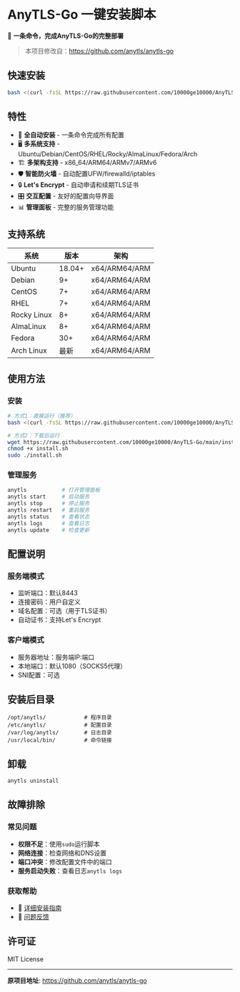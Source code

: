 # AnyTLS-Go 一键安装脚本

🚀 **一条命令，完成AnyTLS-Go的完整部署**

> 本项目修改自：https://github.com/anytls/anytls-go

## 快速安装

```bash
bash <(curl -fsSL https://raw.githubusercontent.com/10000ge10000/AnyTLS-Go/main/install.sh)
```

## 特性

- 🔧 **全自动安装** - 一条命令完成所有配置
- 🖥️ **多系统支持** - Ubuntu/Debian/CentOS/RHEL/Rocky/AlmaLinux/Fedora/Arch
- 🏗️ **多架构支持** - x86_64/ARM64/ARMv7/ARMv6
- 🛡️ **智能防火墙** - 自动配置UFW/firewalld/iptables
- 🔒 **Let's Encrypt** - 自动申请和续期TLS证书
- 🎛️ **交互配置** - 友好的配置向导界面
- 📊 **管理面板** - 完整的服务管理功能

## 支持系统

| 系统 | 版本 | 架构 |
|------|------|------|
| Ubuntu | 18.04+ | x64/ARM64/ARM |
| Debian | 9+ | x64/ARM64/ARM |
| CentOS | 7+ | x64/ARM64/ARM |
| RHEL | 7+ | x64/ARM64/ARM |
| Rocky Linux | 8+ | x64/ARM64/ARM |
| AlmaLinux | 8+ | x64/ARM64/ARM |
| Fedora | 30+ | x64/ARM64/ARM |
| Arch Linux | 最新 | x64/ARM64/ARM |

## 使用方法

### 安装
```bash
# 方式1：直接运行（推荐）
bash <(curl -fsSL https://raw.githubusercontent.com/10000ge10000/AnyTLS-Go/main/install.sh)

# 方式2：下载后运行
wget https://raw.githubusercontent.com/10000ge10000/AnyTLS-Go/main/install.sh
chmod +x install.sh
sudo ./install.sh
```

### 管理服务
```bash
anytls           # 打开管理面板
anytls start     # 启动服务
anytls stop      # 停止服务
anytls restart   # 重启服务
anytls status    # 查看状态
anytls logs      # 查看日志
anytls update    # 检查更新
```

## 配置说明

### 服务端模式
- 监听端口：默认8443
- 连接密码：用户自定义
- 域名配置：可选（用于TLS证书）
- 自动证书：支持Let's Encrypt

### 客户端模式
- 服务器地址：服务端IP:端口
- 本地端口：默认1080（SOCKS5代理）
- SNI配置：可选

## 安装后目录

```
/opt/anytls/            # 程序目录
/etc/anytls/            # 配置目录
/var/log/anytls/        # 日志目录
/usr/local/bin/         # 命令链接
```

## 卸载

```bash
anytls uninstall
```

## 故障排除

### 常见问题
- **权限不足**：使用`sudo`运行脚本
- **网络连接**：检查网络和DNS设置
- **端口冲突**：修改配置文件中的端口
- **服务启动失败**：查看日志`anytls logs`

### 获取帮助
- 📖 [详细安装指南](INSTALL_GUIDE.md)
- 🐛 [问题反馈](https://github.com/10000ge10000/AnyTLS-Go/issues)

## 许可证

MIT License

---

**原项目地址**: https://github.com/anytls/anytls-go